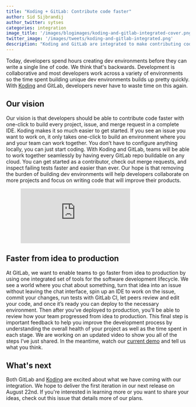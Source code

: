 ```yaml
---
title: "Koding + GitLab: Contribute code faster"
author: Sid Sijbrandij
author_twitter: sytses
categories: integration
image_title: '/images/blogimages/koding-and-gitlab-integrated-cover.png'
twitter_image: '/images/tweets/koding-and-gitlab-integrated.png'
description: "Koding and GitLab are integrated to make contributing code faster!"
---
```


Today, developers spend hours creating dev environments before they can write a single line of code. 
We think that's backwards. Development is collaborative and most developers work across a variety of environments 
so the time spent building unique dev environments builds up pretty quickly. With [Koding] and GitLab, developers 
never have to waste time on this again.

<!-- more -->

## Our vision

Our vision is that developers should be able to contribute code faster with one-click to build 
every project, issue, and merge request in a complete IDE. Koding makes it so much easier to get started.
If you see an issue you want to work on, it only takes one-click to build an environment where you 
and your team can work together. You don’t have to configure anything locally, you can just start coding.
With Koding and GitLab, teams will be able to work together seamlessly by having every GitLab repo buildable 
on any cloud. You can get started as a contributor, check out merge requests, and inspect failing tests faster 
and easier than ever. Our hope is that removing the burden of building dev environments will help developers
collaborate on more projects and focus on writing code that will improve their products.

<figure class="video_container">
  <iframe src="https://www.youtube.com/embed/7rX_KzCMNtk" frameborder="0" allowfullscreen="true"> </iframe>
</figure>

## Faster from idea to production

At GitLab, we want to enable teams to go faster from idea to production by using one integrated set of tools for 
the software development lifecycle. We see a world where you chat about something, turn that idea into an issue
without leaving the chat interface, spin up an IDE to work on the issue,  commit your changes, run tests with GitLab
CI, let peers review and edit your code, and once it’s ready you can deploy to the necessary environment. Then after
you’ve deployed to production, you’ll be able to review how your team progressed from idea to production. This final
step is important feedback to help you improve the development process by understanding the overall health of your
project as well as the time spent in each stage. We are working on an updated video to show you all of the steps I’ve
just shared. In the meantime, watch our [current demo](https://youtu.be/pY4IbEXxxGY) and tell us what you think. 

## What's next 

Both GitLab and [Koding] are excited about what we have coming with our integration. We hope to deliver the first
iteration in our next release on August 22nd. If you're interested in learning more or you want to share your ideas,
check out this issue that details more of our plans.  

[koding]: http://www.koding.com/
